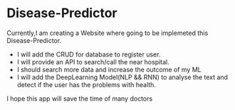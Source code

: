 # Disease-Predictor

Currently,I am creating a Website where going to be implemeted this Disease-Predictor.

- I will add the CRUD for database to register user.
- I will provide an API to search/call the near hospital.
- I should search more data and increase the outcome of my ML
- I will add the DeepLearning Model(NLP && RNN) to analyse the text and detect if the user has the problems with health.

I hope this app will save the time of many doctors
